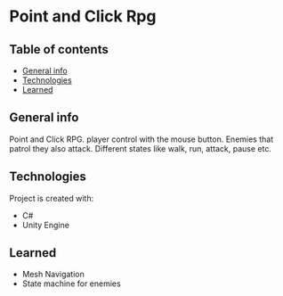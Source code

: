 # Point and Click Rpg

## Table of contents
* [General info](#general-info)
* [Technologies](#technologies)
* [Learned](#learned)

## General info
Point and Click RPG. player control with the mouse button. Enemies that patrol they also attack. Different states like walk, run, attack, pause etc.
	
## Technologies
Project is created with:
* C#
* Unity Engine
	
## Learned
* Mesh Navigation
* State machine for enemies




